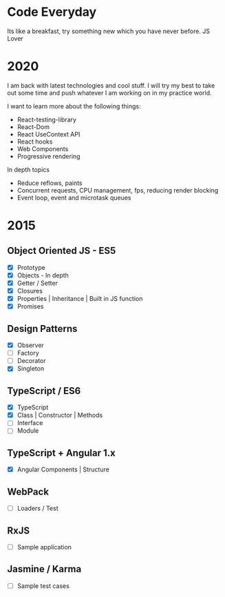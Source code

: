 # Code Everyday
Its like a breakfast, try something new which you have never before. JS Lover

# 2020
I am back with latest technologies and cool stuff. I will try my best to take out some time and push whatever I am working on in my practice world.

I want to learn more about the following things:
 - React-testing-library
 - React-Dom
 - React UseContext API
 - React hooks
 - Web Components
 - Progressive rendering 

 
 In depth topics
 - Reduce reflows, paints
 - Concurrent requests, CPU management, fps, reducing render blocking
 - Event loop, event and microtask queues


# 2015
## Object Oriented JS - ES5
- [x] Prototype
- [x] Objects - In depth
- [x] Getter / Setter
- [x] Closures
- [x] Properties | Inheritance | Built in JS function
- [x] Promises

## Design Patterns
- [x] Observer
- [ ] Factory
- [ ] Decorator
- [x] Singleton

## TypeScript / ES6
- [x] TypeScript
- [x] Class | Constructor | Methods
- [ ] Interface
- [ ] Module

## TypeScript + Angular 1.x
- [x] Angular Components | Structure

## WebPack
- [ ] Loaders / Test

## RxJS
- [ ] Sample application

## Jasmine / Karma
- [ ] Sample test cases
